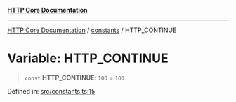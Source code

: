 [**HTTP Core Documentation**](../../README.md)

***

[HTTP Core Documentation](../../README.md) / [constants](../README.md) / HTTP\_CONTINUE

# Variable: HTTP\_CONTINUE

> `const` **HTTP\_CONTINUE**: `100` = `100`

Defined in: [src/constants.ts:15](https://github.com/stonemjs/http-core/blob/6577700bdede2420a5df45a338635c35547070ea/src/constants.ts#L15)
